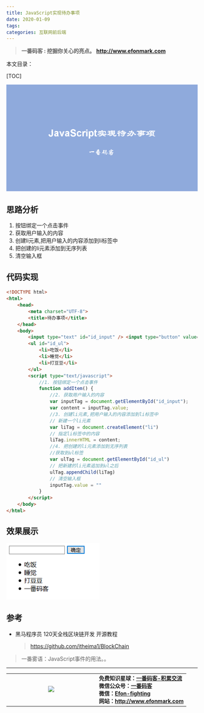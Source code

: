 ```yaml
---
title: JavaScript实现待办事项
date: 2020-01-09
tags: 
categories: 互联网前后端
---
```


> **一番码客 : 挖掘你关心的亮点。**
> **http://www.efonmark.com**

本文目录：

[TOC]

![image-20200109081030446](2020-01-09-JavaScript实现待办事项/image-20200109081030446.png)

<!--more-->

## 思路分析

1. 按钮绑定一个点击事件
2. 获取用户输入的内容
3. 创建li元素,把用户输入的内容添加到li标签中
4. 把创建的li元素添加到无序列表
5. 清空输入框

## 代码实现

```html
<!DOCTYPE html>
<html>
	<head>
		<meta charset="UTF-8">
		<title>待办事项</title>
	</head>
	<body>
		<input type="text" id="id_input" /> <input type="button" value="确定" onclick="addItem()" />
		<ul id="id_ul">
			<li>吃饭</li>
			<li>睡觉</li>
			<li>打豆豆</li>
		</ul>
		<script type="text/javascript">
			//1. 按钮绑定一个点击事件
			function addItem() {
				//2. 获取用户输入的内容
				var inputTag = document.getElementById("id_input");
				var content = inputTag.value;
				//3. 创建li元素,把用户输入的内容添加到li标签中
				// 新建一个li元素
				var liTag = document.createElement("li")
				// 指定li标签中的内容
				liTag.innerHTML = content;
				//4. 把创建的li元素添加到无序列表
				//获取到ul标签
				var ulTag = document.getElementById("id_ul")
				// 把新建的li元素追加到ul之后
				ulTag.appendChild(liTag)
				// 清空输入框
				inputTag.value = ""
			}
		</script>
	</body>
</html>
```

## 效果展示

![image-20200109081424402](2020-01-09-JavaScript实现待办事项/image-20200109081424402.png)

## 参考

* 黑马程序员 120天全栈区块链开发 开源教程

  > https://github.com/itheima1/BlockChain



> 一番雾语：JavaScript事件的用法。。

-------
<table>
<tr>
<td ><center><img src="http://www.efonmark.com/efonmark-blog/readme/guanzhu_1.jpg" width=40%></center></td>
<td width="50%" align=left><b>
    免费知识星球：<a href="http://www.efonmark.com/efonmark-blog/readme/zhishixingqiu1.png">一番码客-积累交流</a><br>
    微信公众号：<a href="http://www.efonmark.com/efonmark-blog/readme/guanzhu_1.jpg">一番码客</a><br>
    微信：<a href="http://www.efonmark.com/efonmark-blog/readme/weixin.jpg">Efon-fighting</a><br>
    网站：<a href="http://www.efonmark.com">http://www.efonmark.com</a><br></b></td>
</tr>
</table>